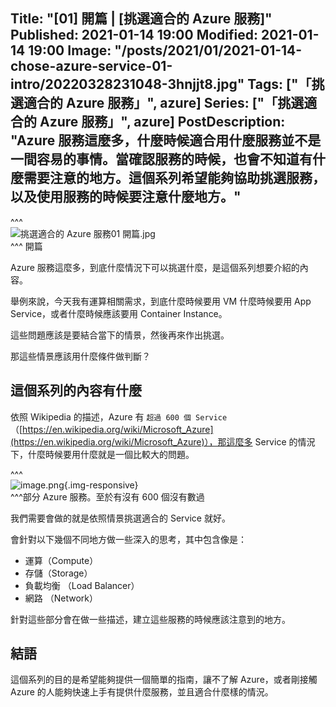 Title: "[01] 開篇 | [挑選適合的 Azure 服務]"
Published: 2021-01-14 19:00
Modified: 2021-01-14 19:00
Image: "/posts/2021/01/2021-01-14-chose-azure-service-01-intro/20220328231048-3hnjjt8.jpg"
Tags: ["「挑選適合的 Azure 服務」", azure]
Series: ["「挑選適合的 Azure 服務」", azure]
PostDescription: "Azure 服務這麼多，什麼時候適合用什麼服務並不是一間容易的事情。當確認服務的時候，也會不知道有什麼需要注意的地方。這個系列希望能夠協助挑選服務，以及使用服務的時候要注意什麼地方。"
---

^^^  
​![挑選適合的 Azure 服務01 開篇.jpg](/posts/2021/01/2021-01-14-chose-azure-service-01-intro/20220328231048-3hnjjt8.jpg)  
^^^ 開篇

Azure 服務這麼多，到底什麼情況下可以挑選什麼，是這個系列想要介紹的內容。

舉例來說，今天我有運算相關需求，到底什麼時候要用 VM 什麼時候要用 App Service，或者什麼時候應該要用 Container Instance。

這些問題應該是要結合當下的情景，然後再來作出挑選。

那這些情景應該用什麼條件做判斷？

<!--more-->

## 這個系列的內容有什麼

依照 Wikipedia 的描述，Azure 有 `超過 600 個 Service` （[https://en.wikipedia.org/wiki/Microsoft_Azure](https://en.wikipedia.org/wiki/Microsoft_Azure)），那這麼多 Service 的情況下，什麼時候要用什麼就是一個比較大的問題。

^^^  
​![image.png](/posts/2021/01/2021-01-14-chose-azure-service-01-intro/image-20220328225559-m1npd0g.png){.img-responsive}  
^^^部分 Azure 服務。至於有沒有 600 個沒有數過

我們需要會做的就是依照情景挑選適合的 Service 就好。

會針對以下幾個不同地方做一些深入的思考，其中包含像是：

* 運算（Compute）
* 存儲（Storage）
* 負載均衡 （Load Balancer）
* 網路 （Network）

針對這些部分會在做一些描述，建立這些服務的時候應該注意到的地方。

## 結語

這個系列的目的是希望能夠提供一個簡單的指南，讓不了解 Azure，或者剛接觸 Azure 的人能夠快速上手有提供什麼服務，並且適合什麼樣的情況。
